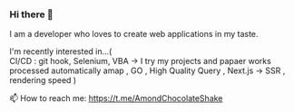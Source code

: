 ### Hi there 👋

I am a developer who loves to create web applications in my taste.

I'm recently interested in...(     
CI/CD : git hook, Selenium, VBA -> I try my projects and papaer works processed automatically amap
                              ,    GO
                              ,    High Quality Query
                              ,    Next.js -> SSR
                              ,    rendering speed
                            )

📫 How to reach me: https://t.me/AmondChocolateShake

<!--
**AmondChocolateShake/AmondChocolateShake** is a ✨ _special_ ✨ repository because its `README.md` (this file) appears on your GitHub profile.

Here are some ideas to get you started:

- 🔭 I’m currently working on ...
- 🌱 I’m currently learning ...
- 👯 I’m looking to collaborate on ...
- 🤔 I’m looking for help with ...
- 💬 Ask me about ...
- 😄 Pronouns: ...
- ⚡ Fun fact: ...
-->
